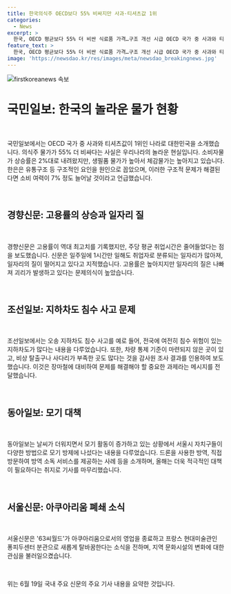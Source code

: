 ```yaml
---
title: 한국의식주 OECD보다 55% 비싸지만 사과·티셔츠값 1위
categories:
  - News
excerpt: >
  한국, OECD 평균보다 55% 더 비싼 식료품 가격…구조 개선 시급 OECD 국가 중 사과와 티셔츠 값이 1위인 나라, 놀랍게도 대한민국입니다. 의식주 물가는 OECD 평균보다 55% 더 비쌌으며, 특히 의류와 식료품이 더 비싼 편입니다. 이에 한은은 유통구조 등 구조적인 요인을 원인으로 꼽았으며, 구조 개선으로 소비 여력이 7% 증가할 것으로 전망되고 있습니다. 고용률 70% 달성도 일자리의 질이 문제로 지적되며, 일자리의 질을 개선해야 한다는 전문가 조언도 함께 전해졌습니다.
feature_text: >
  한국, OECD 평균보다 55% 더 비싼 식료품 가격…구조 개선 시급 OECD 국가 중 사과와 티셔츠 값이 1위인 나라, 놀랍게도 대한민국입니다. 의식주 물가는 OECD 평균보다 55% 더 비쌌으며, 특히 의류와 식료품이 더 비싼 편입니다. 이에 한은은 유통구조 등 구조적인 요인을 원인으로 꼽았으며, 구조 개선으로 소비 여력이 7% 증가할 것으로 전망되고 있습니다. 고용률 70% 달성도 일자리의 질이 문제로 지적되며, 일자리의 질을 개선해야 한다는 전문가 조언도 함께 전해졌습니다.
image: 'https://newsdao.kr/res/images/meta/newsdao_breakingnews.jpg'
---
```


<p><img src="https://newsdao.kr/res/images/meta/newsdao_breakingnews.jpg" alt="firstkoreanews 속보" /></p>

<h1 data-ke-size="size32">국민일보: 한국의 놀라운 물가 현황</h1>

<p data-ke-size="size16">&nbsp;</p>

<p>국민일보에서는 OECD 국가 중 사과와 티셔츠값이 1위인 나라로 대한민국을 소개했습니다. 의식주 물가가 55% 더 비싸다는 사실은 우리나라의 놀라운 현실입니다. 소비자물가 상승률은 2%대로 내려왔지만, 생필품 물가가 높아서 체감물가는 높아지고 있습니다. 한은은 유통구조 등 구조적인 요인을 원인으로 꼽았으며, 이러한 구조적 문제가 해결된다면 소비 여력이 7% 정도 늘어날 것이라고 언급했습니다.</p>

<p data-ke-size="size16">&nbsp;</p>

<h2 data-ke-size="size26">경향신문: 고용률의 상승과 일자리 질</h2>

<p data-ke-size="size16">&nbsp;</p>

<p>경향신문은 고용률이 역대 최고치를 기록했지만, 주당 평균 취업시간은 줄어들었다는 점을 보도했습니다. 신문은 일주일에 1시간만 일해도 취업자로 분류되는 일자리가 많아져, 일자리의 질이 떨어지고 있다고 지적했습니다. 고용률은 높아지지만 일자리의 질은 나빠져 괴리가 발생하고 있다는 문제의식이 높았습니다.</p>

<p data-ke-size="size16">&nbsp;</p>

<h2 data-ke-size="size26">조선일보: 지하차도 침수 사고 문제</h2>

<p data-ke-size="size16">&nbsp;</p>

<p>조선일보에서는 오송 지하차도 침수 사고를 예로 들어, 전국에 여전히 침수 위험이 있는 지하차도가 많다는 내용을 다루었습니다. 또한, 차량 통제 기준이 마련되지 않은 곳이 있고, 비상 탈출구나 사다리가 부족한 곳도 많다는 것을 감사원 조사 결과를 인용하여 보도했습니다. 이것은 장마철에 대비하여 문제를 해결해야 할 중요한 과제라는 메시지를 전달했습니다.</p>

<p data-ke-size="size16">&nbsp;</p>

<h2 data-ke-size="size26">동아일보: 모기 대책</h2>

<p data-ke-size="size16">&nbsp;</p>

<p>동아일보는 날씨가 더워지면서 모기 활동이 증가하고 있는 상황에서 서울시 자치구들이 다양한 방법으로 모기 방제에 나섰다는 내용을 다루었습니다. 드론을 사용한 방역, 직접 방문하여 방역 소독 서비스를 제공하는 사례 등을 소개하며, 올해는 더욱 적극적인 대책이 필요하다는 취지로 기사를 마무리했습니다.</p>

<p data-ke-size="size16">&nbsp;</p>

<h2 data-ke-size="size26">서울신문: 아쿠아리움 폐쇄 소식</h2>

<p data-ke-size="size16">&nbsp;</p>

<p>서울신문은 '63씨월드'가 아쿠아리움으로서의 영업을 종료하고 프랑스 현대미술관인 퐁피두센터 분관으로 새롭게 탈바꿈한다는 소식을 전하며, 지역 문화시설의 변화에 대한 관심을 불러일으켰습니다.</p>

<p data-ke-size="size16">&nbsp;</p>

<p>위는 6월 19일 국내 주요 신문의 주요 기사 내용을 요약한 것입니다.</p>

